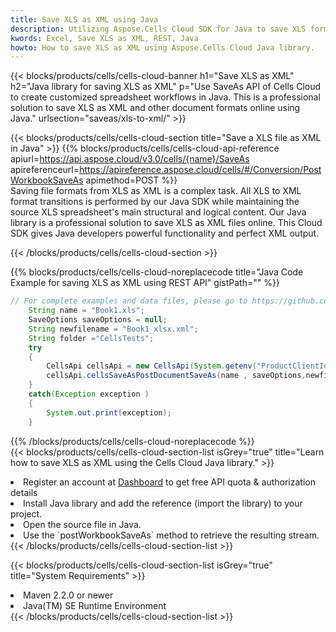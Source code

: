 ```yaml
---
title: Save XLS as XML using Java 
description: Utilizing Aspose.Cells Cloud SDK for Java to save XLS format file as XML format file. 
kwords: Excel, Save XLS as XML, REST, Java
howto: How to save XLS as XML using Aspose.Cells Cloud Java library.
---
```



{{< blocks/products/cells/cells-cloud-banner h1="Save XLS as XML" h2="Java library for saving XLS as XML" p="Use SaveAs API of Cells Cloud to create customized spreadsheet workflows in Java. This is a professional solution to save XLS as XML and other document formats online using Java." urlsection="saveas/xls-to-xml/" >}}

{{< blocks/products/cells/cells-cloud-section  title="Save a XLS file as XML in Java" >}}
{{% blocks/products/cells/cells-cloud-api-reference  apiurl=https://api.aspose.cloud/v3.0/cells/{name}/SaveAs  apireferenceurl=https://apireference.aspose.cloud/cells/#/Conversion/PostWorkbookSaveAs  apimethod=POST %}}
<br/>
Saving file formats from XLS as XML is a complex task. All XLS to XML format transitions is performed by our Java SDK while maintaining the source XLS spreadsheet's main structural and logical content. Our Java library is a professional solution to save XLS as XML files online. This Cloud SDK gives Java developers powerful functionality and perfect XML output.

{{< /blocks/products/cells/cells-cloud-section >}}

{{% blocks/products/cells/cells-cloud-noreplacecode title="Java Code Example for saving XLS as XML using REST API" gistPath="" %}}
  
```java
// For complete examples and data files, please go to https://github.com/aspose-cells-cloud/aspose-cells-cloud-java/
    String name = "Book1.xls";
    SaveOptions saveOptions = null;
    String newfilename = "Book1_xlsx.xml";
    String folder ="CellsTests";
    try 
    {
        CellsApi cellsApi = new CellsApi(System.getenv("ProductClientId"), System.getenv("ProductClientSecret"));
        cellsApi.cellsSaveAsPostDocumentSaveAs(name , saveOptions,newfilename,false,false,folder,null,null,null,true);                       
    }
    catch(Exception exception )
    {
        System.out.print(exception);
    }
```
  
{{% /blocks/products/cells/cells-cloud-noreplacecode  %}}
<br/>
{{< blocks/products/cells/cells-cloud-section-list isGrey="true"  title="Learn how to save XLS as XML using the Cells Cloud Java library." >}}
<li>Register an account at <a href="https://dashboard.aspose.cloud/">Dashboard</a> to get free API quota & authorization details</li>
<li>Install Java library and add the reference (import the library) to your project.</li>
<li>Open the source file in Java.</li>
<li>Use the `postWorkbookSaveAs` method to retrieve the resulting stream.</li>
{{< /blocks/products/cells/cells-cloud-section-list >}}

{{< blocks/products/cells/cells-cloud-section-list isGrey="true"  title="System Requirements" >}}
<li>Maven 2.2.0 or newer</li>
<li>Java(TM) SE Runtime Environment</li>
{{< /blocks/products/cells/cells-cloud-section-list >}}
